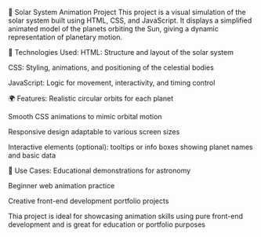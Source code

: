 🌌 Solar System Animation Project
This project is a visual simulation of the solar system built using HTML, CSS, and JavaScript. It displays a simplified animated model of the planets orbiting the Sun, giving a dynamic representation of planetary motion.

🔧 Technologies Used:
HTML: Structure and layout of the solar system

CSS: Styling, animations, and positioning of the celestial bodies

JavaScript: Logic for movement, interactivity, and timing control

🌍 Features:
Realistic circular orbits for each planet

Smooth CSS animations to mimic orbital motion

Responsive design adaptable to various screen sizes

Interactive elements (optional): tooltips or info boxes showing planet names and basic data

📁 Use Cases:
Educational demonstrations for astronomy

Beginner web animation practice

Creative front-end development portfolio projects

Thia project is ideal for showcasing animation skills using pure front-end development and is great for education or portfolio purposes

